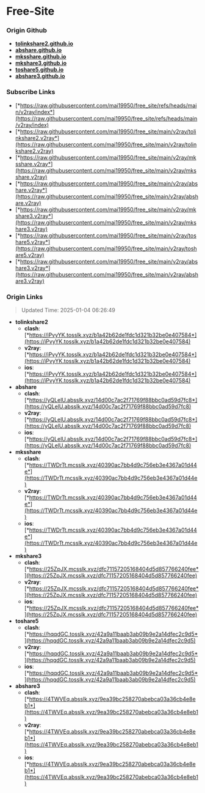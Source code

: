 # Free-Site

### Origin Github

- [**tolinkshare2.github.io**](https://github.com/tolinkshare2/tolinkshare2.github.io)
- [**abshare.github.io**](https://github.com/abshare/abshare.github.io)
- [**mksshare.github.io**](https://github.com/mksshare/mksshare.github.io)
- [**mkshare3.github.io**](https://github.com/mkshare3/mkshare3.github.io)
- [**toshare5.github.io**](https://github.com/toshare5/toshare5.github.io)
- [**abshare3.github.io**](https://github.com/abshare3/abshare3.github.io)

### Subscribe Links

- [*https://raw.githubusercontent.com/mai19950/free_site/refs/heads/main/v2ray/index*](https://raw.githubusercontent.com/mai19950/free_site/refs/heads/main/v2ray/index)
- [*https://raw.githubusercontent.com/mai19950/free_site/main/v2ray/tolinkshare2.v2ray*](https://raw.githubusercontent.com/mai19950/free_site/main/v2ray/tolinkshare2.v2ray)
- [*https://raw.githubusercontent.com/mai19950/free_site/main/v2ray/mksshare.v2ray*](https://raw.githubusercontent.com/mai19950/free_site/main/v2ray/mksshare.v2ray)
- [*https://raw.githubusercontent.com/mai19950/free_site/main/v2ray/abshare.v2ray*](https://raw.githubusercontent.com/mai19950/free_site/main/v2ray/abshare.v2ray)
- [*https://raw.githubusercontent.com/mai19950/free_site/main/v2ray/mkshare3.v2ray*](https://raw.githubusercontent.com/mai19950/free_site/main/v2ray/mkshare3.v2ray)
- [*https://raw.githubusercontent.com/mai19950/free_site/main/v2ray/toshare5.v2ray*](https://raw.githubusercontent.com/mai19950/free_site/main/v2ray/toshare5.v2ray)
- [*https://raw.githubusercontent.com/mai19950/free_site/main/v2ray/abshare3.v2ray*](https://raw.githubusercontent.com/mai19950/free_site/main/v2ray/abshare3.v2ray)

### Origin Links

> Updated Time: 2025-01-04 06:26:49

- **tolinkshare2**
  - **clash**: [*https://iPvyYK.tosslk.xyz/b1a42b62de1fdc1d321b32be0e407584*](https://iPvyYK.tosslk.xyz/b1a42b62de1fdc1d321b32be0e407584)
  - **v2ray**: [*https://iPvyYK.tosslk.xyz/b1a42b62de1fdc1d321b32be0e407584*](https://iPvyYK.tosslk.xyz/b1a42b62de1fdc1d321b32be0e407584)
  - **ios**: [*https://iPvyYK.tosslk.xyz/b1a42b62de1fdc1d321b32be0e407584*](https://iPvyYK.tosslk.xyz/b1a42b62de1fdc1d321b32be0e407584)
- **abshare**
  - **clash**: [*https://yQLelU.absslk.xyz/14d00c7ac2f71769f88bbc0ad59d7fc8*](https://yQLelU.absslk.xyz/14d00c7ac2f71769f88bbc0ad59d7fc8)
  - **v2ray**: [*https://yQLelU.absslk.xyz/14d00c7ac2f71769f88bbc0ad59d7fc8*](https://yQLelU.absslk.xyz/14d00c7ac2f71769f88bbc0ad59d7fc8)
  - **ios**: [*https://yQLelU.absslk.xyz/14d00c7ac2f71769f88bbc0ad59d7fc8*](https://yQLelU.absslk.xyz/14d00c7ac2f71769f88bbc0ad59d7fc8)
- **mksshare**
  - **clash**: [*https://TWDrTt.mcsslk.xyz/40390ac7bb4d9c756eb3e4367a01d44e*](https://TWDrTt.mcsslk.xyz/40390ac7bb4d9c756eb3e4367a01d44e)
  - **v2ray**: [*https://TWDrTt.mcsslk.xyz/40390ac7bb4d9c756eb3e4367a01d44e*](https://TWDrTt.mcsslk.xyz/40390ac7bb4d9c756eb3e4367a01d44e)
  - **ios**: [*https://TWDrTt.mcsslk.xyz/40390ac7bb4d9c756eb3e4367a01d44e*](https://TWDrTt.mcsslk.xyz/40390ac7bb4d9c756eb3e4367a01d44e)
- **mkshare3**
  - **clash**: [*https://25ZpJX.mcsslk.xyz/dfc71157205168404d5d857766240fee*](https://25ZpJX.mcsslk.xyz/dfc71157205168404d5d857766240fee)
  - **v2ray**: [*https://25ZpJX.mcsslk.xyz/dfc71157205168404d5d857766240fee*](https://25ZpJX.mcsslk.xyz/dfc71157205168404d5d857766240fee)
  - **ios**: [*https://25ZpJX.mcsslk.xyz/dfc71157205168404d5d857766240fee*](https://25ZpJX.mcsslk.xyz/dfc71157205168404d5d857766240fee)
- **toshare5**
  - **clash**: [*https://hqqdGC.tosslk.xyz/42a9a11baab3ab09b9e2a14dfec2c9d5*](https://hqqdGC.tosslk.xyz/42a9a11baab3ab09b9e2a14dfec2c9d5)
  - **v2ray**: [*https://hqqdGC.tosslk.xyz/42a9a11baab3ab09b9e2a14dfec2c9d5*](https://hqqdGC.tosslk.xyz/42a9a11baab3ab09b9e2a14dfec2c9d5)
  - **ios**: [*https://hqqdGC.tosslk.xyz/42a9a11baab3ab09b9e2a14dfec2c9d5*](https://hqqdGC.tosslk.xyz/42a9a11baab3ab09b9e2a14dfec2c9d5)
- **abshare3**
  - **clash**: [*https://4TWVEq.absslk.xyz/9ea39bc258270abebca03a36cb4e8eb1*](https://4TWVEq.absslk.xyz/9ea39bc258270abebca03a36cb4e8eb1)
  - **v2ray**: [*https://4TWVEq.absslk.xyz/9ea39bc258270abebca03a36cb4e8eb1*](https://4TWVEq.absslk.xyz/9ea39bc258270abebca03a36cb4e8eb1)
  - **ios**: [*https://4TWVEq.absslk.xyz/9ea39bc258270abebca03a36cb4e8eb1*](https://4TWVEq.absslk.xyz/9ea39bc258270abebca03a36cb4e8eb1)
